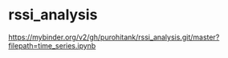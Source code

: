# rssi_analysis

https://mybinder.org/v2/gh/purohitank/rssi_analysis.git/master?filepath=time_series.ipynb
